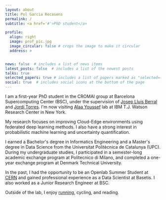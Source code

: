 ```yaml
---
layout: about
title: Pol Garcia Recasens
permalink: /
subtitle: <a href='#'>PhD student</a>

profile:
  align: right
  image: prof_pic.jpg
  image_circular: false # crops the image to make it circular
  address: >


news: false  # includes a list of news items
latest_posts: false  # includes a list of the newest posts
talks: true
selected_papers: true # includes a list of papers marked as "selected={true}"
social: true  # includes social icons at the bottom of the page
---
```


I am a first-year PhD student in the CROMAI group at Barcelona Supercomputing Center (BSC), under the supervision of [Josep Lluis Berral](https://www.berralgarcia.com/) and [Jordi Torres](https://torres.ai/). I'm now visiting [Alaa Youssef](https://research.ibm.com/people/alaa-youssef) lab at IBM T.J. Watson Research Center in New York.

My research focuses on improving Cloud-Edge environments using federated deep learning methods. I also have a strong interest in probabilistic machine learning and uncertainty quantification.

I earned a Bachelor's degree in Informatics Engineering and a Master's degree in Data Science from the Universitat Politècnica de Catalunya (UPC). During my undergraduate studies, I participated in a semester-long academic exchange program at Politecnico di Milano, and completed a one-year exchange program at Denmark Technical University.

In the past, I had the opportunity to be an Openlab Summer Student at [CERN](https://home.cern/science/computing/cern-openlab) and gained professional experience as a Data Scientist at Basetis. I also worked as a Junior Research Engineer at BSC.

Outside of the lab, I enjoy [running](https://www.strava.com/athletes/44816409), cycling, and reading.